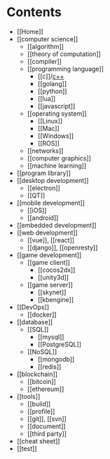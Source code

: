 # Contents
- [[Home]]
- [[computer science]]
    - [[algorithm]]
    - [[theory of computation]]
    - [[compiler]]
    - [[programming language]]
      - [[c]]/[c++](cpp)
      - [[golang]]
      - [[python]]
      - [[lua]]
      - [[javascript]]
    - [[operating system]]
      - [[Linux]]
      - [[Mac]]
      - [[Windows]]
      - [[ROS]]
    - [[networks]]
    - [[computer graphics]]
    - [[machine learning]]
- [[program library]]
- [[desktop development]]
    - [[electron]]
    - [[QT]]
- [[mobile development]]
    - [[iOS]]
    - [[android]]
- [[embedded development]]
- [[web development]]
    - [[vue]], [[react]]
    - [[django]], [[openresty]]
- [[game development]]
    - [[game client]]
        - [[cocos2dx]]
        - [[unity3d]]
    - [[game server]]
        - [[skynet]]
        - [[kbengine]]
- [[DevOps]]
    - [[docker]]
- [[database]]
    - [[SQL]]
        - [[mysql]]
        - [[PostgreSQL]]
    - [[NoSQL]]
        - [[mongodb]]
        - [[redis]]
- [[blockchain]]
    - [[bitcoin]]
    - [[ethereum]]
- [[tools]]
    - [[build]]
    - [[profile]]
    - [[git]], [[svn]]
    - [[document]]
    - [[third party]]
- [[cheat sheet]]
- [[test]]